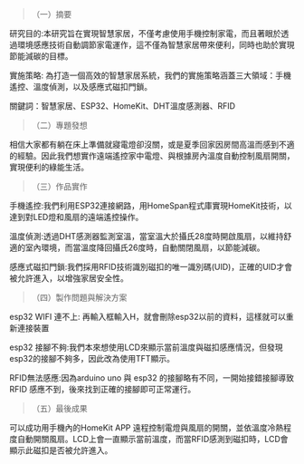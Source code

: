 >（一）摘要

  研究目的:本研究旨在實現智慧家居，不僅考慮使用手機控制家電，而且著眼於透過環境感應技術自動調節家電運作，這不僅為智慧家居帶來便利，同時也助於實現節能減碳的目標。
  
  實施策略: 為打造一個高效的智慧家居系統，我們的實施策略涵蓋三大領域：手機遙控、溫度偵測，以及感應式磁扣門鎖。
  
  關鍵詞：智慧家居、ESP32、HomeKit、DHT溫度感測器、RFID
  
>（二）專題發想

  相信大家都有躺在床上準備就寢電燈卻沒關，或是夏季回家因房間高溫而感到不適的經驗。因此我們想實作遠端遙控家中電燈、與根據房內溫度自動控制風扇開關，實現便利的綠能生活。
  
>（三）作品實作

  手機遙控:我們利用ESP32連接網路，用HomeSpan程式庫實現HomeKit技術，以達到對LED燈和風扇的遠端遙控操作。
  
  溫度偵測:透過DHT感測器監測室溫，當室溫大於攝氏28度時開啟風扇，以維持舒適的室內環境，而當溫度降回攝氏26度時，自動關閉風扇，以節能減碳。
  
  感應式磁扣門鎖:我們採用RFID技術識別磁扣的唯一識別碼(UID)，正確的UID才會被允許進入，以增強家居安全性。
  
  
>（四）製作問題與解決方案

  esp32 WIFI 連不上: 再輸入框輸入H，就會刪除esp32以前的資料，這樣就可以重新連接裝置
  
  esp32 接腳不夠:我們本來想使用LCD來顯示當前溫度與磁扣感應情況，但發現esp32的接腳不夠多，因此改為使用TFT顯示。
  
  RFID無法感應:因為arduino uno 與 esp32 的接腳略有不同，一開始接錯接腳導致RFID 感應不到，後來找到正確的接腳即可正常運行。
  
>（五）最後成果

  可以成功用手機內的HomeKit APP 遠程控制電燈與風扇的開關，並依溫度冷熱程度自動開關風扇。LCD上會一直顯示當前溫度，而當RFID感測到磁扣時，LCD會顯示此磁扣是否被允許進入。
  
